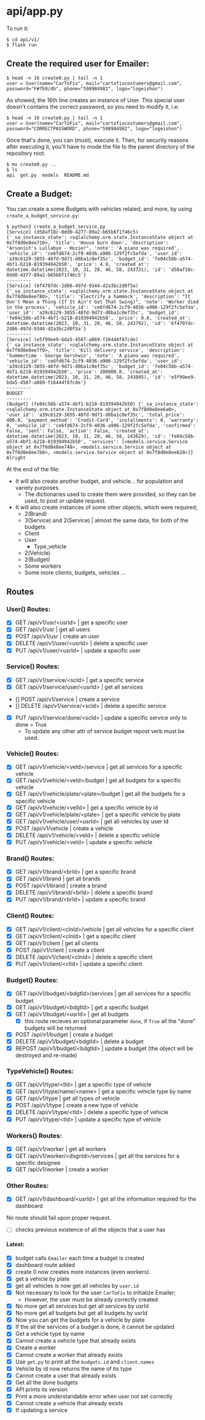 # api/app.py

To run it:
```
$ cd api/v1/
$ flask run
```

## Create the required user for Emailer:
```
$ head -n 16 create0.py | tail -n 1
user = User(name="CarToFix", mail="cartofixcostumers@gmail.com", password="F#7b9/db", phone="598984982", logo="logeishon")
```
As showed, the 16th line creates an instance of User.
This special user doesn't contains the correct password, so you need to modify it, i.e:
```
$ head -n 16 create0.py | tail -n 1
user = User(name="CarToFix", mail="cartofixcostumers@gmail.com", password="CORRECTPASSWORD", phone="598984982", logo="logeishon")
```
Once that's done, you can (must), execute it.
Then, for security reasons after executing it, you'll have to mode the file to the parent directory of the repository root.
```
$ mv create0.py ..
$ ls
api  get.py  models  README.md
```

## Create a Budget:
You can create a some Budgets with vehicles related, and more, by using `create_a_budget_service.py`:
```
$ python3 create_a_budget_service.py 
[Service] (d58af18c-0dd0-4277-89a2-b65b6f1f46c5) {'_sa_instance_state': <sqlalchemy.orm.state.InstanceState object at 0x7f8d0e8ee710>, 'title': 'House burn down', 'description': "Arsonist's Lullabye - Hozier", 'note': 'A piano was required', 'vehicle_id': 'ce6fd674-2cf9-4036-a906-129f2fc5efda', 'user_id': 'a39c6129-3855-48fd-9d71-d0ba1c0ef35c', 'budget_id': 'fe04c58b-a574-4bf1-b218-819394942b50', 'price': 4.9, 'created_at': datetime.datetime(2023, 10, 31, 20, 46, 58, 243731), 'id': 'd58af18c-0dd0-4277-89a2-b65b6f1f46c5'}
---------
[Service] (6f4707dc-2d86-497d-9344-d2a3bc2d0f5a) {'_sa_instance_state': <sqlalchemy.orm.state.InstanceState object at 0x7f8d0e8ee780>, 'title': 'Electrify a hammock', 'description': "It Don't Mean a Thing (If It Ain't Got That Swing)", 'note': 'Worker died in the process', 'vehicle_id': 'ce6fd674-2cf9-4036-a906-129f2fc5efda', 'user_id': 'a39c6129-3855-48fd-9d71-d0ba1c0ef35c', 'budget_id': 'fe04c58b-a574-4bf1-b218-819394942b50', 'price': 0.0, 'created_at': datetime.datetime(2023, 10, 31, 20, 46, 58, 243792), 'id': '6f4707dc-2d86-497d-9344-d2a3bc2d0f5a'}
---------
[Service] (e5f99ee9-bda5-4587-a869-f16444f87cde) {'_sa_instance_state': <sqlalchemy.orm.state.InstanceState object at 0x7f8d0e8ee7f0>, 'title': 'Kill delivery service', 'description': 'Summertime - George Gershwin', 'note': 'A piano was required', 'vehicle_id': 'ce6fd674-2cf9-4036-a906-129f2fc5efda', 'user_id': 'a39c6129-3855-48fd-9d71-d0ba1c0ef35c', 'budget_id': 'fe04c58b-a574-4bf1-b218-819394942b50', 'price': 200000.0, 'created_at': datetime.datetime(2023, 10, 31, 20, 46, 58, 243845), 'id': 'e5f99ee9-bda5-4587-a869-f16444f87cde'}
---------
BUDGET
---------
[Budget] (fe04c58b-a574-4bf1-b218-819394942b50) {'_sa_instance_state': <sqlalchemy.orm.state.InstanceState object at 0x7f8d0e8ee6a0>, 'user_id': 'a39c6129-3855-48fd-9d71-d0ba1c0ef35c', 'total_price': 400.0, 'payment_method': 'Credit-Card', 'installments': 0, 'warranty': 0, 'vehicle_id': 'ce6fd674-2cf9-4036-a906-129f2fc5efda', 'confirmed': False, 'sent': False, 'active': False, 'created_at': datetime.datetime(2023, 10, 31, 20, 46, 58, 243629), 'id': 'fe04c58b-a574-4bf1-b218-819394942b50', 'services': [<models.service.Service object at 0x7f8d0e8ee748>, <models.service.Service object at 0x7f8d0e8ee7b8>, <models.service.Service object at 0x7f8d0e8ee828>]}
Alright
```
At the end of the file:
* It will also create another budget, and vehicle... for population and variety purposes.
	* The dictionaries used to create them were provided, so they can be used, to post or update request.
* It will also create instances of some other objects, which were required;
	* 2(Brand)
	* 3(Service) and 2(Service) | almost the same data, for both of the budgets
	* Client
	* User
        * Type_vehicle
	* 2(Vehicle)
	* 2(Budget)
	* Some workers
	* Some more clients, budgets, vehicles ...


## Routes
### User() Routes:
- [x] GET /api/v1/usr/\<usrId> | get a specific user
- [x] GET /api/v1/usr | get all users
- [x] POST /api/v1/usr | create an user
- [x] DELETE /api/v1/user/\<usrId> | delete a specific user
- [x] PUT /api/v1/user/\<usrId> | update a specific user

### Service() Routes:
- [x] GET /api/v1/service/\<scId> | get a specific service
- [x] GET /api/v1/service/user/\<usrId> | get all services
- [] POST /api/v1/service | create a service
- [] DELETE /api/v1/service/\<scId> | delete a specific service
- [x] PUT /api/v1/service/done/\<scId> | update a specific service only to done = True
	- To update any other attr of service budget repost verb must be used.

### Vehicle() Routes:
- [x] GET /api/v1/vehicle/\<veId>/service | get all services for a specific vehicle
- [x] GET /api/v1/vehicle/\<veId>/budget | get all budgets for a specific vehicle
- [x] GET /api/v1/vehicle/plate/\<plate>/budget | get all the budgets for a specific vehicle
- [x] GET /api/v1/vehicle/\<velId> | get a specific vehicle by id
- [x] GET /api/v1/vehicle/plate/\<plate> | get a specific vehicle by plate
- [x] GET /api/v1/vehicle/user/\<usrId> | get all vehicles by user Id
- [x] POST /api/v1/vehicle | create a vehicle
- [x] DELETE /api/v1/vehicle/\<veId> | delete a specific vehicle
- [x] PUT /api/v1/vehicle/\<veId> | update a specific vehicle

### Brand() Routes:
- [x] GET /api/v1/brand/\<brId> | get a specific brand
- [x] GET /api/v1/brand | get all brands
- [x] POST /api/v1/brand | create a brand
- [x] DELETE /api/v1/brand/\<brId> | delete a specific brand
- [x] PUT /api/v1/brand/\<brId> | update a specific brand

### Client() Routes:
- [x] GET /api/v1/client/\<clnId>/vehicle | get all vehicles for a specific client
- [x] GET /api/v1/client/\<clnId> | get a specific client
- [x] GET /api/v1/client | get all clients
- [x] POST /api/v1/client | create a client
- [x] DELETE /api/v1/client/\<clnId> | delete a specific client
- [x] PUT /api/v1/client/\<clId> | update a specific client

### Budget() Routes:
- [x] GET /api/v1/budget/\<bdgtId>/services | get all services for a specific budget
- [x] GET /api/v1/budget/\<bdgtId> | get a specific budget
- [x] GET /api/v1/budget/\<usrId> | get all budgets
	- [x] this route recieves an optional parameter `done`, if `True` all the "done" budgets will be returned
- [x] POST /api/v1/budget | create a budget
- [x] DELETE /api/v1/budget/\<bdgtId> | delete a budget
- [x] REPOST /api/v1/budget/\<bdgtId> | update a budget (the object will be destroyed and re-made)

### TypeVehicle() Routes:
- [x] GET /api/v1/type/\<tId> | get a specific type of vehicle
- [x] GET /api/v1/type/name/\<name> | get a specific vehicle type by name
- [x] GET /api/v1/type | get all types of vehicle
- [x] POST /api/v1/type | create a new type of vehicle
- [x] DELETE /api/v1/type/\<tId> | delete a specific type of vehicle
- [x] PUT /api/v1/type/\<tId> | update a specific type of vehicle

### Workers() Routes:
- [x] GET /api/v1/worker | get all workers
- [x] GET /api/v1/worker/\<dsgnId>/services | get all the services for a specific designee
- [x] GET /api/v1/worker | create a worker

### Other Routes:
- [x] GET /api/v1/dashboard/\<usrId> | get all the information required for the dashboard

No route should fail upon proper request.

- [ ] checks previous existence of all the objects that a user has

#### Latest:
- [x] budget calls `Emailer` each time a budget is created
- [x] dashboard route added
- [x] create 0 now creates more instances (even workers).
- [x] get a vehicle by plate
- [x] get all vehicles is now get all vehicles by `user.id`
- [x] Not necessary to look for the user `CarToFix` to initialize Emailer;
	- However, the user must be already correctly created
- [x] No more get all services but get all services by usrId
- [x] No more get all budgets but get all budgets by usrId
- [x] Now you can get the budgets for a vehicle by plate
- [x] If the all the services of a budget is done, it cannot be updated
- [x] Get a vehicle type by name
- [x] Cannot create a vehicle type that already exists
- [x] Create a worker
- [x] Cannot create a worker that already exists
- [x] Use `get.py` to print all the `budgets.id` and `client.names`
- [x] Vehicle by id now returns the name of its type
- [x] Cannot create a user that already exists
- [x] Get all the done budgets
- [x] API prints its version
- [x] Print a more understandable error when user not set correctly
- [x] Cannot create a vehicle that already exists
- [x] If updating a service 
